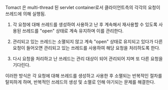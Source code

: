 Tomact 은 multi-thread 된 servlet container로서 클라이언트측의 각각의 요청이 쓰레드에 의해 실행됨.

1. 각 요청에 대해 쓰레드를 생성하여 사용하고 난 후 계속해서 재사용할 수 있도록 사용된 쓰레드를 "open" 상태로 계속 유지하며 이를 관리한다.

2. 관리되고 있는 쓰레드는 소멸되지 않고 계속 "open" 상태로 유지되고 있다가 다른 요청이 들어오면 관리되고 있는 쓰레드를 사용하여 해당 요청을 처리하도록 한다.
   
3. 다시 요청을 처리하고 난 쓰레드는 관리 대상이 되어 관리되어 지며 또 다른 요청을 기다린다.

이러한 방식은 각 요청에 대해 쓰레드를 생성하고 사용한 후 소멸되는 반복적인 절차를 탈피하게 하며, 반복적인 쓰레드의 생성 및 소멸로 인해 야기되는 문제를 해결한다.